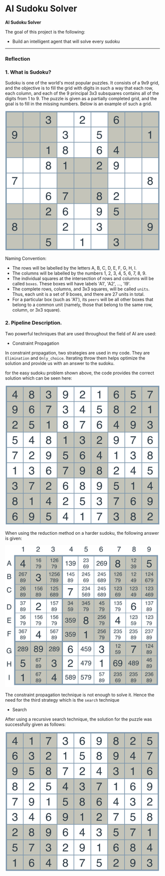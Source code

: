 # **AI Sudoku Solver** 


**AI Sudoku Solver**

The goal of this project is the following:
* Build an intelligent agent that will solve every sudoku 



[//]: # (Image References)

[image1]: ./images/sudoku-easy.png "sudoku easy"
[image2]: ./images/easy-solution.png "sudoku easy solution"
[image3]: ./images/harder-sudoku-reduced.png "sudoku hard reduction"
[image4]: ./images/hard-solution.png "sudoku hard solution"

---

### Reflection

### 1. What is Sudoku?

Sudoku is one of the world's most popular puzzles. It consists of a 9x9 grid, and the objective is to fill the grid with digits in such a way that each row, each column, and each of the 9 principal 3x3 subsquares contains all of the digits from 1 to 9.
The puzzle is given as a partially completed grid, and the goal is to fill in the missing numbers. Below is an example of such a grid.

![alt text][image1]

Naming Convention:

* The rows will be labelled by the letters A, B, C, D, E, F, G, H, I.
* The columns will be labelled by the numbers 1, 2, 3, 4, 5, 6, 7, 8, 9.
* The individual squares at the intersection of rows and columns will be called `boxes`. These boxes will have labels 'A1', 'A2', …, 'I9'.
* The complete rows, columns, and 3x3 squares, will be called `units`. Thus, each unit is a set of 9 boxes, and there are 27 units in total.
* For a particular box (such as 'A1'), its `peers` will be all other boxes that belong to a common unit (namely, those that belong to the same row, column, or 3x3 square).


### 2. Pipeline Description.

Two powerful techniques that are used throughout the field of AI are used:

* Constraint Propagation

In constraint propagation, two strategies are used in my code. They are `Elimination` and `Only_choice`. Iterating throw them helps optimize the solution  and provide us with an answer to the sudoku.

for the easy sudoku problem shown above, the code provides the correct solution which can be seen here:

![alt text][image2]

When using the reduction method on a harder sudoku, the following answer is given:

![alt text][image3]

The constraint propagation technique is not enough to solve it. Hence the need for the third strategy which is the `search` technique

* Search

After using a recursive search technique, the solution for the puzzle was successfully given as follows:


![alt text][image4]



